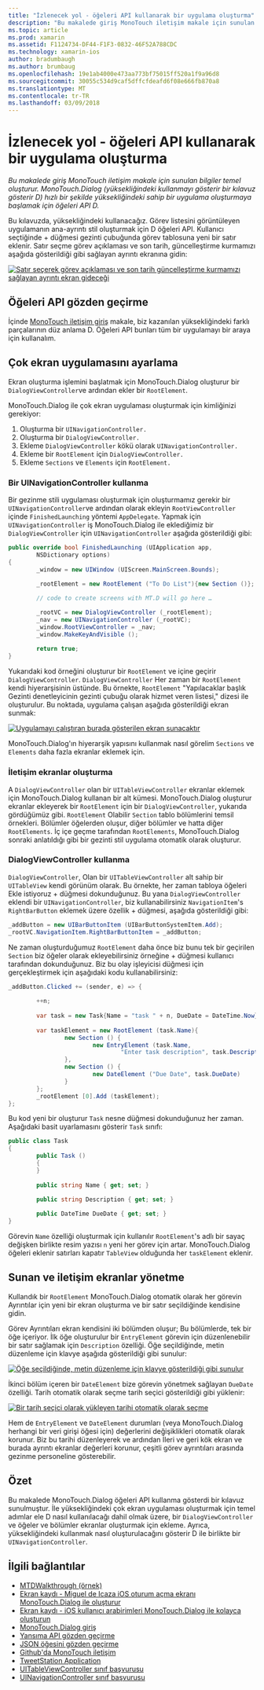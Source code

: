 ```yaml
---
title: "İzlenecek yol - öğeleri API kullanarak bir uygulama oluşturma"
description: "Bu makalede giriş MonoTouch iletişim makale için sunulan bilgiler temel oluşturur. MonoTouch.Dialog (yüksekliğindeki kullanmayı gösterir bir kılavuz gösterir D) hızlı bir şekilde yüksekliğindeki sahip bir uygulama oluşturmaya başlamak için öğeleri API D."
ms.topic: article
ms.prod: xamarin
ms.assetid: F1124734-DF44-F1F3-0832-46F52A788CDC
ms.technology: xamarin-ios
author: bradumbaugh
ms.author: brumbaug
ms.openlocfilehash: 19e1ab4000e473aa773bf75015ff520a1f9a96d8
ms.sourcegitcommit: 30055c534d9caf5dffcfdeafd6f08e666fb870a8
ms.translationtype: MT
ms.contentlocale: tr-TR
ms.lasthandoff: 03/09/2018
---
```

# <a name="walkthrough---creating-an-application-using-the-elements-api"></a>İzlenecek yol - öğeleri API kullanarak bir uygulama oluşturma

_Bu makalede giriş MonoTouch iletişim makale için sunulan bilgiler temel oluşturur. MonoTouch.Dialog (yüksekliğindeki kullanmayı gösterir bir kılavuz gösterir D) hızlı bir şekilde yüksekliğindeki sahip bir uygulama oluşturmaya başlamak için öğeleri API D._

Bu kılavuzda, yüksekliğindeki kullanacağız. Görev listesini görüntüleyen uygulamanın ana-ayrıntı stil oluşturmak için D öğeleri API. Kullanıcı seçtiğinde <span class="ui"> + </span> düğmesi gezinti çubuğunda görev tablosuna yeni bir satır eklenir. Satır seçme görev açıklaması ve son tarih, güncelleştirme kurmamızı aşağıda gösterildiği gibi sağlayan ayrıntı ekranına gidin:

 [![](elements-api-walkthrough-images/01-task-list-app.png "Satır seçerek görev açıklaması ve son tarih güncelleştirme kurmamızı sağlayan ayrıntı ekran gideceği")](elements-api-walkthrough-images/01-task-list-app.png#lightbox)

 <a name="Elements_API_Walkthrough" />


## <a name="elements-api-walkthrough"></a>Öğeleri API gözden geçirme

İçinde [MonoTouch iletişim giriş](~/ios/user-interface/monotouch.dialog/index.md) makale, biz kazanılan yüksekliğindeki farklı parçalarının düz anlama D. Öğeleri API bunları tüm bir uygulamayı bir araya için kullanalım.

 <a name="Setting_up_the_Multi-Screen_Application" />


## <a name="setting-up-the-multi-screen-application"></a>Çok ekran uygulamasını ayarlama

Ekran oluşturma işlemini başlatmak için MonoTouch.Dialog oluşturur bir `DialogViewController`ve ardından ekler bir `RootElement`.

MonoTouch.Dialog ile çok ekran uygulaması oluşturmak için kimliğinizi gerekiyor:

1.  Oluşturma bir  `UINavigationController.`
1.  Oluşturma bir  `DialogViewController.`
1.  Ekleme `DialogViewController` kökü olarak  `UINavigationController.` 
1.  Ekleme bir `RootElement` için  `DialogViewController.`
1.  Ekleme `Sections` ve `Elements` için  `RootElement.` 


 <a name="Using_A_UINavigationController" />


### <a name="using-a-uinavigationcontroller"></a>Bir UINavigationController kullanma

Bir gezinme stili uygulaması oluşturmak için oluşturmamız gerekir bir `UINavigationController`ve ardından olarak ekleyin `RootViewController` içinde `FinishedLaunching` yöntemi `AppDelegate`. Yapmak için `UINavigationController` iş MonoTouch.Dialog ile eklediğimiz bir `DialogViewController` için `UINavigationController` aşağıda gösterildiği gibi:

```csharp
public override bool FinishedLaunching (UIApplication app, 
        NSDictionary options)
{
        _window = new UIWindow (UIScreen.MainScreen.Bounds);
            
        _rootElement = new RootElement ("To Do List"){new Section ()};

        // code to create screens with MT.D will go here …

        _rootVC = new DialogViewController (_rootElement);
        _nav = new UINavigationController (_rootVC);
        _window.RootViewController = _nav;
        _window.MakeKeyAndVisible ();
            
        return true;
}
```

Yukarıdaki kod örneğini oluşturur bir `RootElement` ve içine geçirir `DialogViewController`. `DialogViewController` Her zaman bir `RootElement` kendi hiyerarşisinin üstünde. Bu örnekte, `RootElement` "Yapılacaklar başlık Gezinti denetleyicinin gezinti çubuğu olarak hizmet veren listesi," dizesi ile oluşturulur. Bu noktada, uygulama çalışan aşağıda gösterildiği ekran sunmak:

 [![](elements-api-walkthrough-images/02-to-do-list-screen-.png "Uygulamayı çalıştıran burada gösterilen ekran sunacaktır")](elements-api-walkthrough-images/02-to-do-list-screen-.png#lightbox)

MonoTouch.Dialog'ın hiyerarşik yapısını kullanmak nasıl görelim `Sections` ve `Elements` daha fazla ekranlar eklemek için.

 <a name="Creating_the_Dialog_Screens" />


### <a name="creating-the-dialog-screens"></a>İletişim ekranlar oluşturma

A `DialogViewController` olan bir `UITableViewController` ekranlar eklemek için MonoTouch.Dialog kullanan bir alt kümesi. MonoTouch.Dialog oluşturur ekranlar ekleyerek bir `RootElement` için bir `DialogViewController`, yukarıda gördüğümüz gibi. `RootElement` Olabilir `Section` tablo bölümlerini temsil örnekleri.
Bölümler öğelerden oluşur, diğer bölümler ve hatta diğer `RootElements`. İç içe geçme tarafından `RootElements`, MonoTouch.Dialog sonraki anlatıldığı gibi bir gezinti stil uygulama otomatik olarak oluşturur.

 <a name="Using_DialogViewController" />


### <a name="using-dialogviewcontroller"></a>DialogViewController kullanma

`DialogViewController`, Olan bir `UITableViewController` alt sahip bir `UITableView` kendi görünüm olarak. Bu örnekte, her zaman tabloya öğeleri Ekle istiyoruz <span class="ui"> + </span> düğmesi dokunduğunuz. Bu yana `DialogViewController` eklendi bir `UINavigationController`, biz kullanabilirsiniz `NavigationItem`'s `RightBarButton` eklemek üzere özellik <span class="ui"> + </span> düğmesi, aşağıda gösterildiği gibi:

```csharp
_addButton = new UIBarButtonItem (UIBarButtonSystemItem.Add);
_rootVC.NavigationItem.RightBarButtonItem = _addButton;
```

Ne zaman oluşturduğumuz `RootElement` daha önce biz bunu tek bir geçirilen `Section` biz öğeler olarak ekleyebilirsiniz örneğine <span class="ui"> + </span> düğmesi kullanıcı tarafından dokunduğunuz. Biz bu olay işleyicisi düğmesi için gerçekleştirmek için aşağıdaki kodu kullanabilirsiniz:

```csharp
_addButton.Clicked += (sender, e) => {
                
        ++n;
                
        var task = new Task{Name = "task " + n, DueDate = DateTime.Now};
                
        var taskElement = new RootElement (task.Name){
                new Section () {
                        new EntryElement (task.Name, 
                                "Enter task description", task.Description)
                },
                new Section () {
                        new DateElement ("Due Date", task.DueDate)
                }
        };
        _rootElement [0].Add (taskElement);
};
```

Bu kod yeni bir oluşturur `Task` nesne düğmesi dokunduğunuz her zaman. Aşağıdaki basit uyarlamasını gösterir `Task` sınıfı:

```csharp
public class Task
{   
        public Task ()
        {
        }
        
        public string Name { get; set; }
        
        public string Description { get; set; }

        public DateTime DueDate { get; set; }
}
```

 []()

Görevin `Name` özelliği oluşturmak için kullanılır `RootElement`'s adlı bir sayaç değişken birlikte resim yazısı `n` yeni her görev için artar. MonoTouch.Dialog öğeleri eklenir satırları kapatır `TableView` olduğunda her `taskElement` eklenir.

 <a name="Presenting_and_Managing_Dialog_Screens" />


## <a name="presenting-and-managing-dialog-screens"></a>Sunan ve iletişim ekranlar yönetme

Kullandık bir `RootElement` MonoTouch.Dialog otomatik olarak her görevin Ayrıntılar için yeni bir ekran oluşturma ve bir satır seçildiğinde kendisine gidin.

Görev Ayrıntıları ekran kendisini iki bölümden oluşur; Bu bölümlerde, tek bir öğe içeriyor. İlk öğe oluşturulur bir `EntryElement` görevin için düzenlenebilir bir satır sağlamak için `Description` özelliği. Öğe seçildiğinde, metin düzenleme için klavye aşağıda gösterildiği gibi sunulur:

 [![](elements-api-walkthrough-images/03-create-task.png "Öğe seçildiğinde, metin düzenleme için klavye gösterildiği gibi sunulur")](elements-api-walkthrough-images/03-create-task.png#lightbox)

İkinci bölüm içeren bir `DateElement` bize görevin yönetmek sağlayan `DueDate` özelliği. Tarih otomatik olarak seçme tarih seçici gösterildiği gibi yüklenir:

 [![](elements-api-walkthrough-images/04-date-picker.png "Bir tarih seçici olarak yükleyen tarihi otomatik olarak seçme")](elements-api-walkthrough-images/04-date-picker.png#lightbox)

Hem de `EntryElement` ve `DateElement` durumları (veya MonoTouch.Dialog herhangi bir veri girişi öğesi için) değerlerini değişiklikleri otomatik olarak korunur. Biz bu tarihi düzenleyerek ve ardından İleri ve geri kök ekran ve burada ayrıntı ekranlar değerleri korunur, çeşitli görev ayrıntıları arasında gezinme personeline gösterebilir.

 <a name="Summary" />


## <a name="summary"></a>Özet

Bu makalede MonoTouch.Dialog öğeleri API kullanma gösterdi bir kılavuz sunulmuştur. İle yüksekliğindeki çok ekran uygulaması oluşturmak için temel adımlar ele D nasıl kullanılacağı dahil olmak üzere, bir `DialogViewController` ve öğeler ve bölümler ekranlar oluşturmak için ekleme. Ayrıca, yüksekliğindeki kullanmak nasıl oluşturulacağını gösterir D ile birlikte bir `UINavigationController`.


## <a name="related-links"></a>İlgili bağlantılar

- [MTDWalkthrough (örnek)](https://developer.xamarin.com/samples/MTDWalkthrough/)
- [Ekran kaydı - Miguel de Icaza iOS oturum açma ekranı MonoTouch.Dialog ile oluşturur](http://youtu.be/3butqB1EG0c)
- [Ekran kaydı - iOS kullanıcı arabirimleri MonoTouch.Dialog ile kolayca oluşturun](http://youtu.be/j7OC5r8ZkYg)
- [MonoTouch.Dialog giriş](~/ios/user-interface/monotouch.dialog/index.md)
- [Yansıma API gözden geçirme](~/ios/user-interface/monotouch.dialog/reflection-api-walkthrough.md)
- [JSON öğesini gözden geçirme](~/ios/user-interface/monotouch.dialog/json-element-walkthrough.md)
- [Github'da MonoTouch iletişim](https://github.com/migueldeicaza/MonoTouch.Dialog)
- [TweetStation Application](https://github.com/migueldeicaza/TweetStation)
- [UITableViewController sınıf başvurusu](http://developer.apple.com/library/ios/#DOCUMENTATION/UIKit/Reference/UITableViewController_Class/Reference/Reference.html)
- [UINavigationController sınıf başvurusu](http://developer.apple.com/library/ios/#documentation/UIKit/Reference/UINavigationController_Class/Reference/Reference.html)
